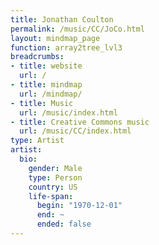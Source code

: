 ```yaml
---
title: Jonathan Coulton
permalink: /music/CC/JoCo.html
layout: mindmap_page
function: array2tree_lvl3
breadcrumbs:
- title: website
  url: /
- title: mindmap
  url: /mindmap/
- title: Music
  url: /music/index.html
- title: Creative Commons music
  url: /music/CC/index.html
type: Artist
artist:
  bio:
    gender: Male
    type: Person
    country: US
    life-span:
      begin: "1970-12-01"
      end: ~
      ended: false
---
```

